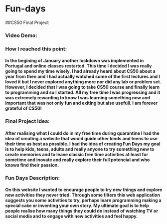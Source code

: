 # Fun-days
##CS50 Final Project
### Video Demo: 
### How I reached this point:
#### In the begining of January another lockdown was implemented in Portugal and online classes restarted. This time I decided I was really going to spend my time wisely. I had already heard about CS50 about a year from then and I had actually watched some of the first lectures and I loved it but I never explored anything more nor did any lab or problem set. However, I decided that I was going to take CS50 course and finally learn to programming and so I started. All my free time I was progressing and it was extremely rewarding to know I was learning something new and important that was not only fun and exiting but also usefull. I am forever grateful of CS50!
### Final Project Idea:
#### After realising what I could do in my free time during quarantine I had the idea of creating a website that would guide other kinds and teens to use their time as best as possible. I had the idea of creating Fun Days my goal is to help kids, teens, adults and really anyone to try something new to create memories and to leave classic free time activities at least for sometime and inovate and really explore their full potencial and who knows find their passion.
### Fun Days Description:
#### On this website I wanted to encurage people to try new things and explore new activities they never tried. Through some filters this web application suggests you some activities to try, perhaps learn programming making a special cake or inventing your own story. My ultimate goal is to help people realise how many things they could do instead of watching TV or social media and to engage with new activities and feel happy.
